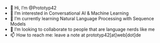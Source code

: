 - 👋 Hi, I’m @Prototyp42
- 👀 I’m interested in Conversational AI & Machine Learning
- 🌱 I’m currently learning Natural Language Processing with Sequence Models
- 💞️ I’m looking to collaborate to people that are language nerds like me
- 📫 How to reach me: leave a note at prototyp42[at]web[dot]de

<!---
Prototyp42/Prototyp42 is a ✨ special ✨ repository because its `README.md` (this file) appears on your GitHub profile.
You can click the Preview link to take a look at your changes.
--->
